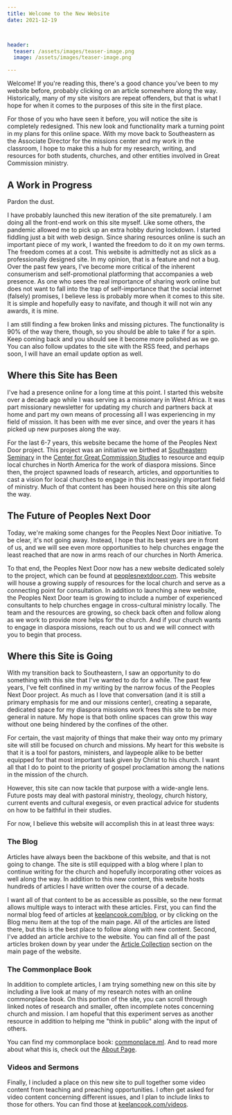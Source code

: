 ```yaml
---
title: Welcome to the New Website
date: 2021-12-19



header:
  teaser: /assets/images/teaser-image.png
  image: /assets/images/teaser-image.png

---
```

Welcome! If you're reading this, there's a good chance you've been to my website before, probably clicking on an article somewhere along the way. Historically, many of my site visitors are repeat offenders, but that is what I hope for when it comes to the purposes of this site in the first place.

For those of you who have seen it before, you will notice the site is completely redesigned. This new look and functionality mark a turning point in my plans for this online space. With my move back to Southeastern as the Associate Director for the missions center and my work in the classroom, I hope to make this a hub for my research, writing, and resources for both students, churches, and other entities involved in Great Commission ministry.

## A Work in Progress
Pardon the dust. 

I have probably launched this new iteration of the site prematurely. I am doing all the front-end work on this site myself. Like some others, the pandemic allowed me to pick up an extra hobby during lockdown. I started fiddling just a bit with web design. Since sharing resources online is such an important piece of my work, I wanted the freedom to do it on my own terms. The freedom comes at a cost. This website is admittedly not as slick as a professionally designed site. In my opinion, that is a feature and not a bug. Over the past few years, I've become more critical of the inherent consumerism and self-promotional platforming that accompanies a web presence. As one who sees the real importance of sharing work online but does not want to fall into the trap of self-importance that the social internet (falsely) promises, I believe less is probably more when it comes to this site. It is simple and hopefully easy to navifate, and though it will not win any awards, it is mine.

I am still finding a few broken links and missing pictures. The functionality is 90% of the way there, though, so you should be able to take if for a spin. Keep coming back and you should see it become more polished as we go. You can also follow updates to the site with the RSS feed, and perhaps soon, I will have an email update option as well.

## Where this Site has Been
I've had a presence online for a long time at this point. I started this website over a decade ago while I was serving as a missionary in West Africa. It was part missionary newsletter for updating my church and partners back at home and part my own means of processing all I was experiencing in my field of mission. It has been with me ever since, and over the years it has picked up new purposes along the way.

For the last 6-7 years, this website became the home of the Peoples Next Door project. This project was an initiative we birthed at [Southeastern Seminary](https://sebts.edu) in the [Center for Great Commission Studies](https://thecgcs.org) to resource and equip local churches in North America for the work of diaspora missions. Since then, the project spawned loads of research, articles, and opportunities to cast a vision for local churches to engage in this increasingly important field of ministry. Much of that content has been housed here on this site along the way. 

## The Future of Peoples Next Door
Today, we're making some changes for the Peoples Next Door initiative. To be clear, it's not going away. Instead, I hope that its best years are in front of us, and we will see even more opportunities to help churches engage the least reached that are now in arms reach of our churches in North America. 

To that end, the Peoples Next Door now has a new website dedicated solely to the project, which can be found at [peoplesnextdoor.com](https://peoplesnextdoor.com). This website will house a growing supply of resources for the local church and serve as a connecting point for consultation. In addition to launching a new website, the Peoples Next Door team is growing to include a number of experienced consultants to help churches engage in cross-cultural ministry locally. The team and the resources are growing, so check back often and follow along as we work to provide more helps for the church. And if your church wants to engage in diaspora missions, reach out to us and we will connect with you to begin that process.

## Where this Site is Going
With my transition back to Southeastern, I saw an opportunity to do something with this site that I've wanted to do for a while. The past few years, I've felt confined in my writing by the narrow focus of the Peoples Next Door project. As much as I love that conversation (and it is still a primary emphasis for me and our missions center), creating a separate, dedicated space for my diaspora missions work frees this site to be more general in nature. My hope is that both online spaces can grow this way without one being hindered by the confines of the other.

For certain, the vast majority of things that make their way onto my primary site will still be focused on church and missions. My heart for this website is that it is a tool for pastors, ministers, and laypeople alike to be better equipped for that most important task given by Christ to his church. I want all that I do to point to the priority of gospel proclamation among the nations in the mission of the church. 

However, this site can now tackle that purpose with a wide-angle lens. Future posts may deal with pastoral ministry, theology, church history, current events and cultural exegesis, or even practical advice for students on how to be faithful in their studies.

For now, I believe this website will accomplish this in at least three ways:

### The Blog
Articles have always been the backbone of this website, and that is not going to change. The site is still equipped with a blog where I plan to continue writing for the church and hopefully incorporating other voices as well along the way. In addition to this new content, this website hosts hundreds of articles I have written over the course of a decade. 

I want all of that content to be as accessible as possible, so the new format allows multiple ways to interact with these articles. First, you can find the normal blog feed of articles at [keelancook.com/blog](/blog), or by clicking on the Blog menu item at the top of the main page. All of the articles are listed there, but this is the best place to follow along with new content. Second, I've added an article archive to the website. You can find all of the past articles broken down by year under the [Article Collection](/posts) section on the main page of the website.

### The Commonplace Book
In addition to complete articles, I am trying something new on this site by including a live look at many of my research notes with an online commonplace book. On this portion of the site, you can scroll through linked notes of research and smaller, often incomplete notes concerning church and mission. I am hopeful that this experiment serves as another resource in addition to helping me "think in public" along with the input of others.

You can find my commonplace book: [commonplace.ml](https://commonplace.ml). And to read more about what this is, check out the [About Page](https://commonplace.ml/about).

### Videos and Sermons
Finally, I included a place on this new site to pull together some video content from teaching and preaching opportunities. I often get asked for video content concerning different issues, and I plan to include links to those for others. You can find those at [keelancook.com/videos](/videos).
